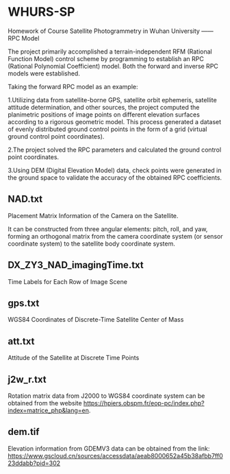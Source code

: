 # WHURS-SP
Homework of Course Satellite Photogrammetry in Wuhan University —— RPC Model


The project primarily accomplished a terrain-independent RFM (Rational Function Model) control scheme by programming to establish an RPC (Rational Polynomial Coefficient) model. Both the forward and inverse RPC models were established.

Taking the forward RPC model as an example:

1.Utilizing data from satellite-borne GPS, satellite orbit ephemeris, satellite attitude determination, and other sources, the project computed the planimetric positions of image points on different elevation surfaces according to a rigorous geometric model. This process generated a dataset of evenly distributed ground control points in the form of a grid (virtual ground control point coordinates).

2.The project solved the RPC parameters and calculated the ground control point coordinates.

3.Using DEM (Digital Elevation Model) data, check points were generated in the ground space to validate the accuracy of the obtained RPC coefficients.

## NAD.txt
Placemen​t Matrix Information of the Camera on the Satellite. 

It can be constructed from three angular elements: pitch, roll, and yaw, 
forming an orthogonal matrix from the camera coordinate system (or sensor coordinate system) to the satellite body coordinate system.

## DX_ZY3_NAD_imagingTime.txt
Time Labels for Each Row of Image Scene

## gps.txt
WGS84 Coordinates of Discrete-Time Satellite Center of Mass

## att.txt
Attitude of the Satellite at Discrete Time Points

## j2w_r.txt
Rotation matrix data from J2000 to WGS84 coordinate system can be obtained from the website https://hpiers.obspm.fr/eop-pc/index.php?index=matrice_php&lang=en.

## dem.tif
Elevation information from GDEMV3 data can be obtained from the link: https://www.gscloud.cn/sources/accessdata/aeab8000652a45b38afbb7ff023ddabb?pid=302

